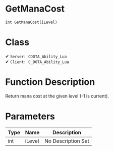 # GetManaCost
```
int GetManaCost(iLevel)
```
# Class
✔ `Server: CDOTA_Ability_Lua`  
✔ `Client: C_DOTA_Ability_Lua`  

# Function Description
Return mana cost at the given level (-1 is current).
# Parameters
Type|Name|Description
--|--|--
int|iLevel|No Description Set
